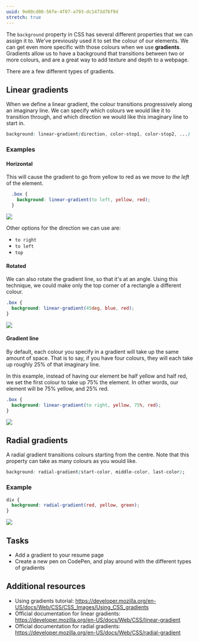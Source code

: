 ```yaml
---
uuid: 9e00cd08-56fe-4f07-a793-dc1473d76f9d
stretch: true
---
```


The `background` property in CSS has several different properties that we can assign it to. We've previously used it to set the colour of our elements. We can get even more specific with those colours when we use **gradients**. Gradients allow us to have a background that transitions between two or more colours, and are a great way to add texture and depth to a webpage.

There are a few different types of gradients.

## Linear gradients

When we define a linear gradient, the colour transitions progressively along an imaginary line. We can specify which colours we would like it to transition through, and which direction we would like this imaginary line to start in.

```css
background: linear-gradient(direction, color-stop1, color-stop2, ...)
```

### Examples

#### Horizontal

This will cause the gradient to go from yellow to red as we move *to the left* of the element.

```css
  .box {
    background: linear-gradient(to left, yellow, red);
  }
```

![](https://cl.ly/33070K0T2D1S/Image%202017-10-22%20at%202.49.55%20PM.png)

Other options for the direction we can use are:

- `to right`
- `to left`
- `top`

#### Rotated

We can also rotate the gradient line, so that it's at an angle. Using this technique, we could make only the top corner of a rectangle a different colour.

```css
.box {
  background: linear-gradient(45deg, blue, red);
}
```

![](https://cl.ly/0S1s3c2U2m0H/Image%202017-10-22%20at%202.48.07%20PM.png)

#### Gradient line

By default, each colour you specify in a gradient will take up the same amount of space. That is to say, if you have four colours, they will each take up roughly 25% of that imaginary line.

In this example, instead of having our element be half yellow and half red, we set the first colour to take up 75% the element. In other words, our element will be 75% yellow, and 25% red.

```css
.box {
  background: linear-gradient(to right, yellow, 75%, red);
}
```

![](https://cl.ly/0n0I1d1G020l/Image%202017-11-03%20at%2012.52.44%20PM.png)


## Radial gradients

A radial gradient transitions colours starting from the centre. Note that this property can take as many colours as you would like.

```css
background: radial-gradient(start-color, middle-color, last-color);
```

### Example

```css
div {
  background: radial-gradient(red, yellow, green);
}
```

![](https://cl.ly/2H3W2v3v0r0r/Image%202017-11-03%20at%2012.54.36%20PM.png)

## Tasks

- Add a gradient to your resume page
- Create a new pen on CodePen, and play around with the different types of gradients

## Additional resources

- Using gradients tutorial: <https://developer.mozilla.org/en-US/docs/Web/CSS/CSS_Images/Using_CSS_gradients>
- Official documentation for linear gradients: <https://developer.mozilla.org/en-US/docs/Web/CSS/linear-gradient>
- Official documentation for radial gradients: <https://developer.mozilla.org/en-US/docs/Web/CSS/radial-gradient>

